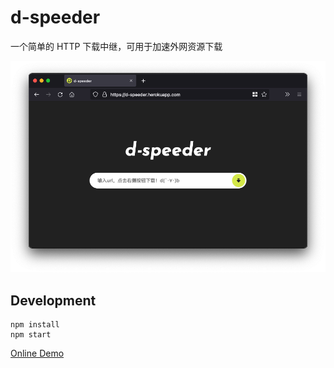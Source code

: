 # d-speeder

一个简单的 HTTP 下载中继，可用于加速外网资源下载

![](doc/img/banner.png)

## Development

```
npm install
npm start
```

[Online Demo](https://d-speeder.herokuapp.com)
